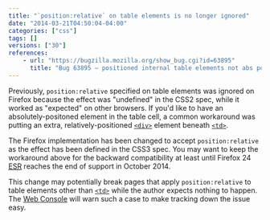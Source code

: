 ```yaml
---
title: "`position:relative` on table elements is no longer ignored"
date: "2014-03-21T04:50:04-04:00"
categories: ["css"]
tags: []
versions: ["30"]
references:
    - url: "https://bugzilla.mozilla.org/show_bug.cgi?id=63895"
      title: "Bug 63895 – positioned internal table elements not abs pos containing block"
---
```

Previously, `position:relative` specified on table elements was ignored on Firefox because the effect was "undefined" in the CSS2 spec, while it worked as "expected" on other browsers. If you'd like to have an absolutely-positoned element in the table cell, a common workaround was putting an extra, relatively-positioned [`<div>`](https://developer.mozilla.org/docs/Web/HTML/Element/div) element beneath [`<td>`](https://developer.mozilla.org/docs/Web/HTML/Element/td).

The Firefox implementation has been changed to accept `position:relative` as the effect has been defined in the CSS3 spec. You may want to keep the workaround above for the backward compatibility at least until Firefox 24 [<abbr title="Extended Support Release">ESR</abbr>](https://www.mozilla.org/firefox/organizations/) reaches the end of support in <time datetime="2014-10">October 2014</time>.

This change may potentially break pages that apply `position:relative` to table elements other than [`<td>`](https://developer.mozilla.org/docs/Web/HTML/Element/td) while the author expects nothing to happen. The [Web Console](https://developer.mozilla.org/docs/Tools/Web_Console) will warn such a case to make tracking down the issue easy.
